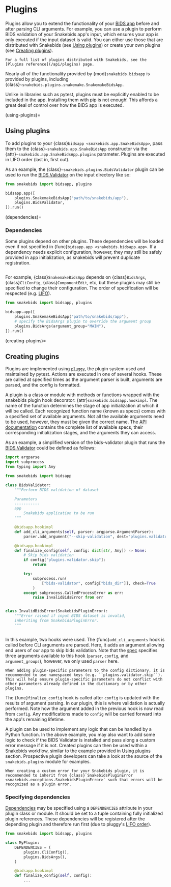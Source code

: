 # Plugins

Plugins allow you to extend the functionality of your [BIDS app](#snakebids.bidsapp) before and after parsing CLI arguments. For example, you can use a plugin to perform BIDS validation of your Snakebids app's input, which ensures your app is only executed if the input dataset is valid. You can either use those that are distributed with Snakebids (see [Using plugins](#using-plugins)) or create your own plugins (see [Creating plugins](#creating-plugins)).

```{note}
For a full list of plugins distributed with Snakebids, see the [Plugins reference](/api/plugins) page.
```

Nearly all of the functionality provided by {mod}`snakebids.bidsapp` is provided by plugins, including {class}`~snakebids.plugins.snakemake.SnakemakeBidsApp`.

Unlike in libraries such as pytest, plugins must be explicitly enabled to be included in the app. Installing them with pip is not enough! This affords a great deal of control over how the BIDS app is executed.

(using-plugins)=
## Using plugins
To add plugins to your {class}`bidsapp <snakebids.app.SnakeBidsApp>`, pass them to the {class}`~snakebids.app.SnakeBidsApp` constructor via the {attr}`~snakebids.app.SnakeBidsApp.plugins` parameter. Plugins are executed in LIFO order (last in, first out).

As an example, the {class}`~snakebids.plugins.BidsValidator` plugin can be used to run the [BIDS Validator](https://github.com/bids-standard/bids-validator) on the input directory like so:

```python
from snakebids import bidsapp, plugins

bidsapp.app([
    plugins.SnakemakeBidsApp("path/to/snakebids/app"),
    plugins.BidsValidator,
]).run()
```

(dependencies)=
### Dependencies

Some plugins depend on other plugins. These dependencies will be loaded even if not specified in {func}`bidsapp.app <snakebids.bidsapp.app>`. If a dependency needs explicit configuration, however, they may still be safely provided in app initialization, as snakebids will prevent duplicate registration.

```{currentmodule} snakebids.plugins
```

For example, {class}`SnakemakeBidsApp` depends on {class}`BidsArgs`, {class}`CliConfig`, {class}`ComponentEdit`, etc, but these plugins may still be specified to change their configuration. The order of specification will be respected (e.g. [LIFO](inv:#callorder)).

```python
from snakebids import bidsapp, plugins

bidsapp.app([
    plugins.SnakemakeBidsApp("path/to/snakebids/app"),
    # specify the BidsArgs plugin to override the argument group
    plugins.BidsArgs(argument_group="MAIN"),
]).run()
```

(creating-plugins)=
## Creating plugins

Plugins are implemented using [`pluggy`](inv:pluggy#index), the plugin system used and maintained by pytest. Actions are executed in one of several hooks. These are called at specified times as the argument parser is built, arguments are parsed, and the config is formatted.

A plugin is a class or module with methods or functions wrapped with the snakebids plugin hook decorator: {attr}`snakebids.bidsapp.hookimpl`. The name of the function determines the stage of app initialization at which it will be called. Each recognized function name (known as specs) comes with a specified set of available arguments. Not all the available arguments need to be used, however, they must be given the correct name. The [API documentation](#snakebids.bidsapp.hookimpl) contains the complete list of available specs, their corresponding initialization stages, and the arguments they can access.

As an example, a simplified version of the bids-validator plugin that runs the [BIDS Validator](https://github.com/bids-standard/bids-validator) could be defined as follows:

```python
import argparse
import subprocess
from typing import Any

from snakebids import bidsapp

class BidsValidator:
    """Perform BIDS validation of dataset

    Parameters
    -----------
    app
        Snakebids application to be run
    """

    @bidsapp.hookimpl
    def add_cli_arguments(self, parser: argparse.ArgumentParser):
        parser.add_argument("--skip-validation", dest="plugins.validator.skip")

    @bidsapp.hookimpl
    def finalize_config(self, config: dict[str, Any]) -> None:
        # Skip bids validation
        if config["plugins.validator.skip"]:
            return

        try:
            subprocess.run(
                ["bids-validator", config["bids_dir"]], check=True
            )
        except subprocess.CalledProcessError as err:
            raise InvalidBidsError from err


class InvalidBidsError(SnakebidsPluginError):
    """Error raised if input BIDS dataset is invalid,
    inheriting from SnakebidsPluginError.
    """
```

```{currentmodule} snakebids.bidsapp.hookspecs
```

In this example, two hooks were used. The {func}`add_cli_arguments` hook is called before CLI arguments are parsed. Here, it adds an argument allowing end users of our app to skip bids validation. Note that the [spec](#snakebids.bidsapp.hookspecs.add_cli_arguments) specifies three arguments available to this hook (`parser`, `config`, and `argument_groups`), however, we only used `parser` here.

```{note}
When adding plugin-specific parameters to the config dictionary, it is recommended to use namespaced keys (e.g. ``plugins.validator.skip``). This will help ensure plugin-specific parameters do not conflict with other parameters already defined in the dictionary or by other plugins.
```

The {func}`finalize_config` hook is called after `config` is updated with the results of argument parsing. In our plugin, this is where validation is actually performed. Note how the argument added in the previous hook is now read from `config`. Any modifications made to `config` will be carried forward into the app's remaining lifetime.

A plugin can be used to implement any logic that can be handled by a Python function. In the above example, you may also want to add some logic to check if the BIDS Validator is installed and pass along a custom error message if it is not. Created plugins can then be used within a Snakebids workflow, similar to the example provided in [Using plugins](#using-plugins) section. Prospective plugin developers can take a look at the source of the `snakebids.plugins` module for examples.

```{note}
When creating a custom error for your Snakebids plugin, it is recommended to inherit from {class}`SnakebidsPluginError <snakebids.exceptions.SnakebidsPluginError>` such that errors will be recognized as a plugin error.
```

### Specifying dependencies

[Dependencies](#dependencies) may be specified using a `DEPENDENCIES` attribute in your plugin class or module. It should be set to a tuple containing fully initialized plugin references. These dependencies will be registered after the depending plugin and therefore run first (due to pluggy's [LIFO order](inv:#callorder)).

```python
from snakebids import bidsapp, plugins

class MyPlugin:
    DEPENDENCIES = (
        plugins.CliConfig(),
        plugins.BidsArgs(),
    )

    @bidsapp.hookimpl
    def finalize_config(self, config):
        ...
```
